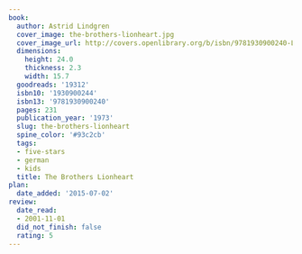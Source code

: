 ```yaml
---
book:
  author: Astrid Lindgren
  cover_image: the-brothers-lionheart.jpg
  cover_image_url: http://covers.openlibrary.org/b/isbn/9781930900240-L.jpg
  dimensions:
    height: 24.0
    thickness: 2.3
    width: 15.7
  goodreads: '19312'
  isbn10: '1930900244'
  isbn13: '9781930900240'
  pages: 231
  publication_year: '1973'
  slug: the-brothers-lionheart
  spine_color: '#93c2cb'
  tags:
  - five-stars
  - german
  - kids
  title: The Brothers Lionheart
plan:
  date_added: '2015-07-02'
review:
  date_read:
  - 2001-11-01
  did_not_finish: false
  rating: 5
---
```

